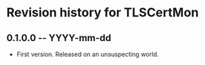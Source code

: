 # Revision history for TLSCertMon

## 0.1.0.0  -- YYYY-mm-dd

* First version. Released on an unsuspecting world.
